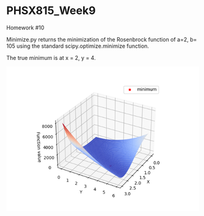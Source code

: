 # PHSX815_Week9

Homework #10

Minimize.py returns the minimization of the Rosenbrock function of a=2, b= 105 using the standard scipy.optimize.minimize function.

The true minimum is at x = 2, y = 4.

![alt text](https://github.com/ZhongtianD/PHSX815_Week9/blob/main/minimization.png?raw=true)
